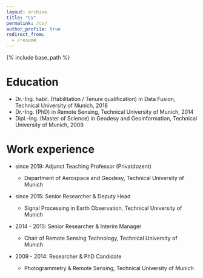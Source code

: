 ```yaml
---
layout: archive
title: "CV"
permalink: /cv/
author_profile: true
redirect_from:
  - /resume
---
```


{% include base_path %}

Education
======
* Dr.-Ing. habil. (Habilitation / Tenure qualification) in Data Fusion, Technical University of Munich, 2018 
* Dr.-Ing. (PhD) in Remote Sensing, Technical University of Munich, 2014
* Dipl.-Ing. (Master of Science) in Geodesy and Geoinformation, Technical University of Munich, 2009

Work experience
======
* since 2019: Adjunct Teaching Professor (Privatdozent) 
  * Department of Aerospace and Geodesy, Technical University of Munich

* since 2015: Senior Researcher & Deputy Head
  * Signal Processing in Earth Observation, Technical University of Munich
  
* 2014 - 2015: Senior Researcher & Interim Manager
  * Chair of Remote Sensing Technology, Technical University of Munich
  
* 2009 - 2014: Researcher & PhD Candidate
  * Photogrammetry & Remote Sensing, Technical University of Munich

 
